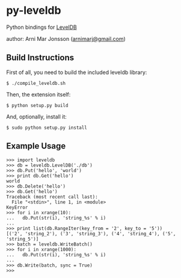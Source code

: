 # py-leveldb

Python bindings for [LevelDB](http://code.google.com/p/leveldb/)

author: Arni Mar Jonsson (arnimarj@gmail.com)


## Build Instructions

First of all, you need to build the included leveldb library:

    $ ./compile_leveldb.sh

Then, the extension itself:

    $ python setup.py build

And, optionally, install it:

    $ sudo python setup.py install


## Example Usage

    >>> import leveldb
    >>> db = leveldb.LevelDB('./db')
    >>> db.Put('hello', 'world')
    >>> print db.Get('hello')
    world
    >>> db.Delete('hello')
    >>> db.Get('hello')
    Traceback (most recent call last):
      File "<stdin>", line 1, in <module>
    KeyError
    >>> for i in xrange(10):
    ...   db.Put(str(i), 'string_%s' % i)
    ...
    >>> print list(db.RangeIter(key_from = '2', key_to = '5'))
    [('2', 'string_2'), ('3', 'string_3'), ('4', 'string_4'), ('5', 'string_5')]
    >>> batch = leveldb.WriteBatch()
    >>> for i in xrange(1000):
    ...   db.Put(str(i), 'string_%s' % i)
    ...
    >>> db.Write(batch, sync = True)
    >>>

